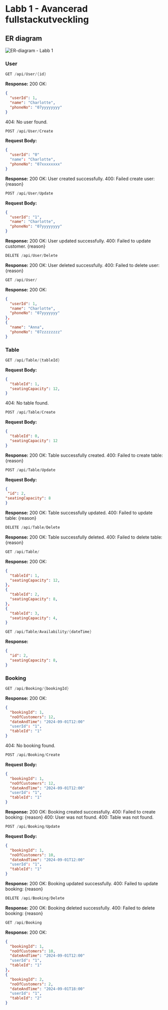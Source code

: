 # Labb 1 - Avancerad fullstackutveckling

## ER diagram
![ER-diagram - Labb 1](https://github.com/user-attachments/assets/b5ccabaa-5518-4e03-949e-c0aa535490d7)

### User
```c#
GET /api/User/{id}
```
**Response:**
200 OK:
```json
{
  "userId": 1,
  "name": "Charlotte",
  "phoneNo": "07yyyyyyyy"
}
```
404: No user found.

```c#
POST /api/User/Create
```
**Request Body:**
```json
{
  "userId": "0"
  "name": "Charlotte",
  "phoneNo": "07xxxxxxxx"
}
```

**Response:**
200 OK: User created successfully.
400: Failed create user: {reason}

```c#
POST /api/User/Update
```
**Request Body:**
```json
{
  "userId": "1",
  "name": "Charlotte",
  "phoneNo": "07yyyyyyyy"
}
```

**Response:**
200 OK: User updated successfully.
400: Failed to update customer. {reason}

```c#
DELETE /api/User/Delete
```
**Response:**
200 OK: User deleted successfully.
400: Failed to delete user: {reason}

```c#
GET /api/User/
```
**Response:**
200 OK:
```json
{
  "userId": 1,
  "name": "Charlotte",
  "phoneNo": "07yyyyyyy"
},
{
  "name": "Anna",
  "phoneNo": "07zzzzzzzz"
}
```

### Table
```c#
GET /api/Table/{tableId}
```
**Request Body:**
```json
{
  "tableId": 1,
  "seatingCapacity": 12,
}
```
404: No table found.

```c#
POST /api/Table/Create
```
**Request Body:**
```json
{
  "tableId": 0,
  "seatingCapacity": 12
}
```

**Response:**
200 OK: Table successfully created.
400: Failed to create table: {reason}

```c#
POST /api/Table/Update
```
**Request Body:**
```json
{
 "id": 2,
"seatingCapacity": 8
}
```

**Response:**
200 OK: Table successfully updated.
400: Failed to update table: {reason}

```c#
DELETE /api/Table/Delete
```
**Response:**
200 OK: Table successfully deleted.
400: Failed to delete table: {reason}

```c#
GET /api/Table/
```
**Response:**
200 OK:
```json
{
  "tableId": 1,
  "seatingCapacity": 12,
},
{
  "tableId": 2,
  "seatingCapacity": 8,
},
{
  "tableId": 3,
  "seatingCapacity": 4,
}
```

```c#
GET /api/Table/Availability/{dateTime}
```
**Response:**
```json
{
  "id": 2,
  "seatingCapacity": 8,
}
```

### Booking
```c#
GET /api/Booking/{bookingId}
```
**Response:**
200 OK:
```json
{
  "bookingId": 1,
  "noOfCustomers": 12,
  "dateAndTime": "2024-09-01T12:00"
  "userId": "1",
  "tableId": "1"
}
```
404: No booking found.

```c#
POST /api/Booking/Create
```
**Request Body:**
```json
{
  "bookingId": 1,
  "noOfCustomers": 12,
  "dateAndTime": "2024-09-01T12:00"
  "userId": "1",
  "tableId": "1"
}
```

**Response:**
200 OK: Booking created successfully.
400: Failed to create booking: {reason}
400: User was not found.
400: Table was not found.

```c#
POST /api/Booking/Update
```
**Request Body:**
```json
{
  "bookingId": 1,
  "noOfCustomers": 10,
  "dateAndTime": "2024-09-01T12:00"
  "userId": "1",
  "tableId": "1"
}
```

**Response:**
200 OK: Booking updated successfully.
400: Failed to update booking: {reason}

```c#
DELETE /api/Booking/Delete
```
**Response:**
200 OK: Booking deleted successfully.
400: Failed to delete booking: {reason}

```c#
GET /api/Booking
```
**Response:**
200 OK:
```json
{
  "bookingId": 1,
  "noOfCustomers": 10,
  "dateAndTime": "2024-09-01T12:00"
  "userId": "1",
  "tableId": "1"
},
{
  "bookingId": 2,
  "noOfCustomers": 2,
  "dateAndTime": "2024-09-01T18:00"
  "userId": "1",
  "tableId": "2"
}
```
